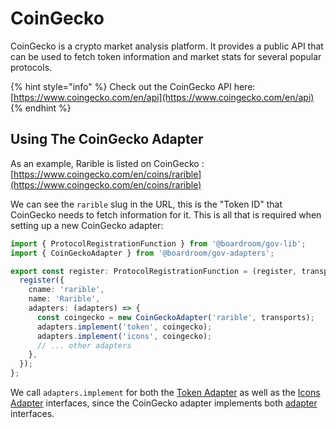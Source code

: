 # CoinGecko

CoinGecko is a crypto market analysis platform. It provides a public API that can be used to fetch token information and market stats for several popular protocols. 

{% hint style="info" %}
Check out the CoinGecko API here: [https://www.coingecko.com/en/api](https://www.coingecko.com/en/api)
{% endhint %}

## Using The CoinGecko Adapter

As an example, Rarible is listed on CoinGecko : [https://www.coingecko.com/en/coins/rarible](https://www.coingecko.com/en/coins/rarible)

We can see the `rarible` slug in the URL, this is the "Token ID" that CoinGecko needs to fetch information for it. This is all that is required when setting up a new CoinGecko adapter:

```typescript
import { ProtocolRegistrationFunction } from '@boardroom/gov-lib';
import { CoinGeckoAdapter } from '@boardroom/gov-adapters';

export const register: ProtocolRegistrationFunction = (register, transports) => {
  register({
    cname: 'rarible',
    name: 'Rarible',
    adapters: (adapters) => {
      const coingecko = new CoinGeckoAdapter('rarible', transports);
      adapters.implement('token', coingecko);
      adapters.implement('icons', coingecko);
      // ... other adapters 
    },
  });
};
```

We call `adapters.implement` for both the [Token Adapter](../adapters/token-adapter.md) as well as the [Icons Adapter](../adapters/icon-adapter.md) interfaces, since the CoinGecko adapter implements both [adapter](../adapters/) interfaces.

